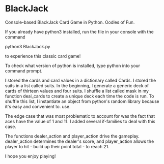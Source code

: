 # BlackJack
Console-based BlackJack Card Game in Python. Oodles of Fun.

If you already have python3 installed, run the file in your console with the command

python3 BlackJack.py

to experience this classic card game!

To check what version of python is installed, type python into your command prompt.

I stored the cards and card values in a dictionary called Cards. I stored the suits in a list called suits. In the beginning, I generate a generic deck of cards of thirteen values and four suits. I shuffle a list called mask in my function deal_cards to create a unique deck each time the code is run. To shuffle this list, I instantiate an object from python's random library because it's easy and convenient to. use. 

The edge case that was most problematic to account for was the fact that aces have the value of 1 and 11. I added several if-families to deal with this case.

The functions dealer_action and player_action drive the gameplay. dealer_action determines the dealer's score, and player_action allows the player to hit - build up their point total - to reach 21. 

I hope you enjoy playing!

